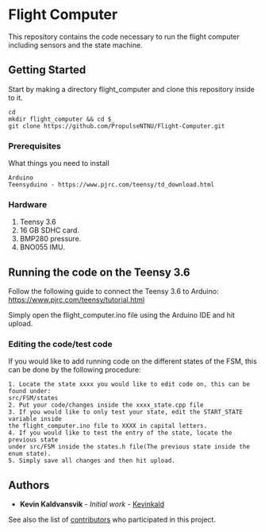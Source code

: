# Flight Computer

This repository contains the code necessary to run the flight computer including sensors and the state machine.


## Getting Started

Start by making a directory flight_computer and clone this repository inside to it.
```
cd
mkdir flight_computer && cd $_
git clone https://github.com/PropulseNTNU/Flight-Computer.git
```

### Prerequisites

What things you need to install

```
Arduino
Teensyduino - https://www.pjrc.com/teensy/td_download.html
```

### Hardware

1. Teensy 3.6
2. 16 GB SDHC card.
3. BMP280 pressure.
4. BNO055 IMU.

## Running the code on the Teensy 3.6

Follow the following guide to connect the Teensy 3.6 to Arduino: 
https://www.pjrc.com/teensy/tutorial.html

Simply open the flight_computer.ino file using the Arduino IDE and hit upload.

### Editing the code/test code

If you would like to add running code on the different states of the FSM,
this can be done by the following procedure:

```
1. Locate the state xxxx you would like to edit code on, this can be found under:
src/FSM/states
2. Put your code/changes inside the xxxx_state.cpp file
3. If you would like to only test your state, edit the START_STATE variable inside
the flight_computer.ino file to XXXX in capital letters.
4. If you would like to test the entry of the state, locate the previous state
under src/FSM inside the states.h file(The previous state inside the enum state).
5. Simply save all changes and then hit upload.
```

## Authors

* **Kevin Kaldvansvik** - *Initial work* - [Kevinkald](https://github.com/Kevinkald)

See also the list of [contributors](https://github.com/PropulseNTNU/Flight-Computer/graphs/contributors) who participated in this project.
